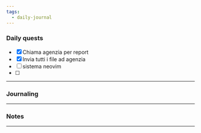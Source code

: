 ```yaml
---
tags:
  - daily-journal
---
```

### Daily quests
- [x] Chiama agenzia per report
- [x] Invia tutti i file ad agenzia
- [ ] sistema neovim
- [ ] 

---
### Journaling


---
### Notes


---